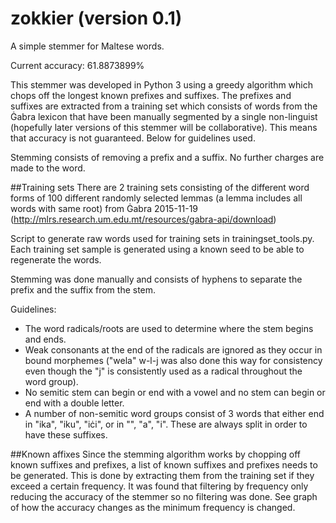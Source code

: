 # zokkier (version 0.1)
A simple stemmer for Maltese words.

Current accuracy: 61.8873899%

This stemmer was developed in Python 3 using a greedy algorithm which chops off the longest known prefixes and suffixes. The prefixes and suffixes are extracted from a training set which consists of words from the Ġabra lexicon that have been manually segmented by a single non-linguist (hopefully later versions of this stemmer will be collaborative). This means that accuracy is not guaranteed. Below for guidelines used.

Stemming consists of removing a prefix and a suffix. No further charges are made to the word.

##Training sets
There are 2 training sets consisting of the different word forms of 100 different randomly selected lemmas (a lemma includes all words with same root) from Ġabra 2015-11-19 (http://mlrs.research.um.edu.mt/resources/gabra-api/download)

Script to generate raw words used for training sets in trainingset_tools.py. Each training set sample is generated using a known seed to be able to regenerate the words.

Stemming was done manually and consists of hyphens to separate the prefix and the suffix from the stem.

Guidelines:
- The word radicals/roots are used to determine where the stem begins and ends.
- Weak consonants at the end of the radicals are ignored as they occur in bound morphemes ("wela" w-l-j was also done this way for consistency even though the "j" is consistently used as a radical throughout the word group).
- No semitic stem can begin or end with a vowel and no stem can begin or end with a double letter.
- A number of non-semitic word groups consist of 3 words that either end in "ika", "iku", "iċi", or in "", "a", "i". These are always split in order to have these suffixes.

##Known affixes
Since the stemming algorithm works by chopping off known suffixes and prefixes, a list of known suffixes and prefixes needs to be generated. This is done by extracting them from the training set if they exceed a certain frequency. It was found that filtering by frequency only reducing the accuracy of the stemmer so no filtering was done. See graph of how the accuracy changes as the minimum frequency is changed.
